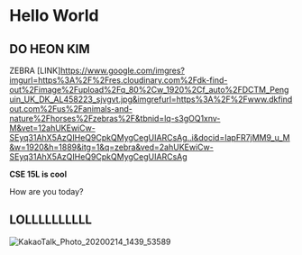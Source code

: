 # Hello World
## DO HEON KIM
ZEBRA
[LINK]https://www.google.com/imgres?imgurl=https%3A%2F%2Fres.cloudinary.com%2Fdk-find-out%2Fimage%2Fupload%2Fq_80%2Cw_1920%2Cf_auto%2FDCTM_Penguin_UK_DK_AL458223_sjvgvt.jpg&imgrefurl=https%3A%2F%2Fwww.dkfindout.com%2Fus%2Fanimals-and-nature%2Fhorses%2Fzebras%2F&tbnid=lq-s3gOQ1xnv-M&vet=12ahUKEwiCw-SEyq31AhX5AzQIHeQ9CpkQMygCegUIARCsAg..i&docid=IapFR7jMM9_u_M&w=1920&h=1889&itg=1&q=zebra&ved=2ahUKEwiCw-SEyq31AhX5AzQIHeQ9CpkQMygCegUIARCsAg

**CSE 15L is cool**

How are you today?

## LOLLLLLLLLLL




![KakaoTalk_Photo_20200214_1439_53589](https://user-images.githubusercontent.com/61016872/149252574-ed5053d9-875a-4075-b255-ae2d3a3003b5.jpg)
